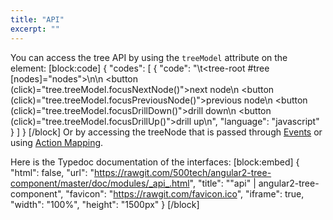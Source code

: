 ```yaml
---
title: "API"
excerpt: ""
---
```

You can access the tree API by using the `treeModel` attribute on the element:
[block:code]
{
  "codes": [
    {
      "code": "\t<tree-root #tree [nodes]=\"nodes\"></tree-root>\n\n  <button (click)=\"tree.treeModel.focusNextNode()\">next node</button>\n  <button (click)=\"tree.treeModel.focusPreviousNode()\">previous node</button>\n  <button (click)=\"tree.treeModel.focusDrillDown()\">drill down</button>\n  <button (click)=\"tree.treeModel.focusDrillUp()\">drill up</button>\n",
      "language": "javascript"
    }
  ]
}
[/block]
Or by accessing the treeNode that is passed through [Events](doc:events) or using [Action Mapping](doc:action-mapping).

Here is the Typedoc documentation of the interfaces:
[block:embed]
{
  "html": false,
  "url": "https://rawgit.com/500tech/angular2-tree-component/master/doc/modules/_api_.html",
  "title": "\"api\" | angular2-tree-component",
  "favicon": "https://rawgit.com/favicon.ico",
  "iframe": true,
  "width": "100%",
  "height": "1500px"
}
[/block]
